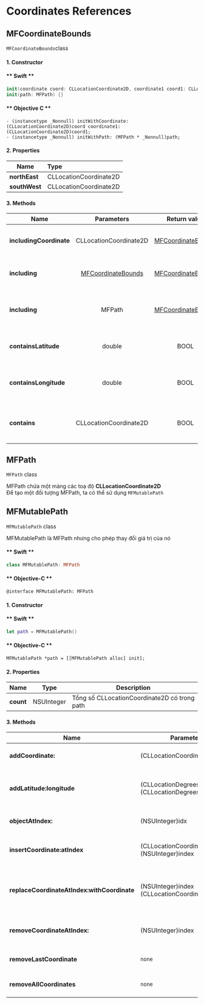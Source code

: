 # Coordinates References

## MFCoordinateBounds
`MFCoordinateBounds`class

#### 1. Constructor 

<!-- tabs:start -->
#### ** Swift **

```swift
init(coordinate coord: CLLocationCoordinate2D, coordinate1 coord1: CLLocationCoordinate2D) {}
init(path: MFPath) {}
```

#### ** Objective C **

```objc  
- (instancetype _Nonnull) initWithCoordinate:(CLLocationCoordinate2D)coord coordinate1:(CLLocationCoordinate2D)coord1;
- (instancetype _Nonnull) initWithPath: (MFPath * _Nonnull)path;
```
<!-- tabs:end -->

#### 2. Properties

| Name                       | Type                                                                            |
|----------------------------|:--------------------------------------------------------------------------------|
| **northEast**              | CLLocationCoordinate2D                                                          |
| **southWest**              | CLLocationCoordinate2D                                                          |


#### 3. Methods

| Name                       | Parameters                                                  | Return value                                               | Description                                         |
|----------------------------|:-----------------------------------------------------------:|:----------------------------------------------------------:|--------------------------------------------------------------------------------------------------------------------------------------------------------------------------------------------------------------|
| **includingCoordinate**    | CLLocationCoordinate2D                                      | [MFCoordinateBounds](/reference/coordinates?id=MFCoordinateBounds) | Mở rộng **bound** với một điểm truyền vào           |
| **including**              | [MFCoordinateBounds](/reference/coordinates?id=MFCoordinateBounds)  | [MFCoordinateBounds](/reference/coordinates?id=MFCoordinateBounds) | Mở rộng **bound** với một **bound** truyền vào      |
| **including**              | MFPath                                                      | [MFCoordinateBounds](/reference/coordinates?id=MFCoordinateBounds) | Mở rộng **bound** với danh sách các điểm truyền vào |
| **containsLatitude**       | double                                                      | BOOL                                                       | Kiểm tra vĩ độ có thuộc **bound** không             |
| **containsLongitude**      | double                                                      | BOOL                                                       | Kiểm tra kinh độ có thuộc **bound** không           |
| **contains**               | CLLocationCoordinate2D                                      | BOOL                                                       | Kiểm tra các điểm có thuộc **bound** kkhông.        |

## MFPath
`MFPath` class

MFPath chứa một mảng các toạ độ **CLLocationCoordinate2D**  
Để tạo một đối tượng MFPath, ta có thể sử dụng `MFMutablePath`

## MFMutablePath
`MFMutablePath` class

MFMutablePath là MFPath nhưng cho phép thay đổi giá trị của nó

<!-- tabs:start -->
#### ** Swift **
```swift
class MFMutablePath: MFPath
```
#### ** Objective-C **
```objc
@interface MFMutablePath: MFPath
```
<!-- tabs:end -->

#### 1. Constructor
<!-- tabs:start -->
#### ** Swift **
```swift
let path = MFMutablePath()
```
#### ** Objective-C **
```objc
MFMutablePath *path = [[MFMutablePath alloc] init];
```
<!-- tabs:end -->


#### 2. Properties

| Name      | Type       | Description                                  |
|-----------|------------|----------------------------------------------|
| **count** | NSUInteger | Tổng số CLLocationCoordinate2D có trong path |

#### 3. Methods

| Name              | Parameters  | Return Value | Description                                                           |
|-------------------|-------------|--------------|-----------------------------------------------------------------------|
| **addCoordinate:**                          | (CLLocationCoordinate2D)coord                               | `none` | Thêm coordinate vào path |
| **addLatitude:longitude**                   | (CLLocationDegrees)latitude<br>(CLLocationDegrees)longitude | `none` | Thêm coordinate vào path bằng lat, lng |
| **objectAtIndex:**                          | (NSUInteger)idx                             | CLLocationCoordinate2D | Lấy coordinate ở vị trí idx |
| **insertCoordinate:atIndex**                | (CLLocationCoordinate2D)coord<br>(NSUInteger)index          | `none` | Thêm coordinate vào vị trí index |
| **replaceCoordinateAtIndex:withCoordinate** | (NSUInteger)index<br>(CLLocationCoordinate2D)coord          | `none` | Thay thế coordinate ở vị trí index bằng coordinate khác |
| **removeCoordinateAtIndex:**                | (NSUInteger)index                                           | `none` | Xoá coordinate ở vị trí index |
| **removeLastCoordinate**                    | `none`                                                      | `none` | Xoá coordinate ở cuối path |
| **removeAllCoordinates**                    | `none`                                                      | `none` | Xoá toàn bộ coordinate trong path |
